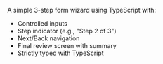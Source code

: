 A simple 3-step form wizard using TypeScript with:

- Controlled inputs
- Step indicator (e.g., "Step 2 of 3")
- Next/Back navigation
- Final review screen with summary
- Strictly typed with TypeScript
